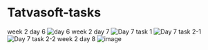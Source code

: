 # Tatvasoft-tasks
 week 2 day 6
![day 6 ](https://github.com/nishitpatel1292/Tatvaosft_react/assets/73834549/fa902433-3049-4a14-8dc8-be2b15a3bfe1)
week 2 day 7
![Day 7 task 1](https://github.com/nishitpatel1292/Tatvaosft_react/assets/73834549/191e2c01-0e3b-45c9-b608-38690d154025)
![Day 7 task 2-1](https://github.com/nishitpatel1292/Tatvaosft_react/assets/73834549/2fbab5d2-2768-4a95-b530-5626fa1c790e)
![Day 7 task 2-2](https://github.com/nishitpatel1292/Tatvaosft_react/assets/73834549/a7ddaa84-95da-4bea-849c-a99b27f9e19d)
week 2 day 8
![image](https://github.com/nishitpatel1292/Tatvaosft_react/assets/73834549/aea9c949-eb67-400d-9bf0-794911e3589d)
